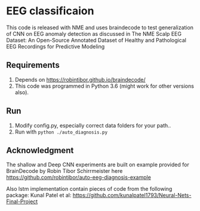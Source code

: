 # EEG classificaion
This code is released with NME and uses braindecode to test generalization of CNN on EEG anomaly detection as discussed in 
The NME Scalp EEG Dataset: An Open-Source Annotated Dataset of Healthy and Pathological EEG Recordings for Predictive Modeling
## Requirements
1. Depends on https://robintibor.github.io/braindecode/ 
2. This code was programmed in Python 3.6 (might work for other versions also).

## Run
1. Modify config.py, especially correct data folders for your path..
2. Run with `python ./auto_diagnosis.py`
##
## Acknowledgment 
The shallow and Deep CNN experiments are built on example provided for BrainDecode by ‪Robin Tibor Schirrmeister here
https://github.com/robintibor/auto-eeg-diagnosis-example

Also lstm implementation contain pieces of code from the following package:
Kunal Patel et al: https://github.com/kunalpatel1793/Neural-Nets-Final-Project

